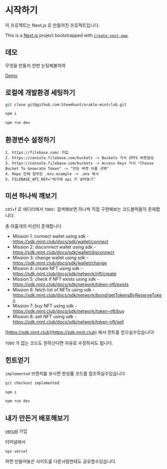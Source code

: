 # 시작하기

이 프로젝트는 Next.js 로 만들어진 프로젝트입니다.

This is a [Next.js](https://nextjs.org/) project bootstrapped with [`create-next-app`](https://github.com/vercel/next.js/tree/canary/packages/create-next-app).

## 데모

무엇을 만들지 한번 눈팅해볼까여

[Demo](https://farkaster.vercel.app)

## 로컬에 개발환경 세팅하기

```bash
git clone git@github.com:Steemhunt/orakle-mintclub.git

npm i

npm run dev
```

## 환경변수 설정하기

```
1. https://filebase.com/ 가입
2. https://console.filebase.com/buckets -> Buckets 가서 IPFS 버켓생성
3. https://console.filebase.com/buckets -> Access Keys 가서 "Choose Bucket To Generate Token" -> "만든 버켓 이름 선택"
4. Repo 안에 첨부된 .env.example -> .env 복사
5. FILEBASE_API_KEY="여기에 api 키 넣어놓기"
```

## 미션 하나씩 깨보기

ctrl+f 로 에디터에서 `TODO:` 검색해보면 하나씩 직접 구현해보는 코드블럭들이 존재합니다.

총 아홉개의 미션이 존재합니다

- Mission 1: connect wallet using sdk - https://sdk.mint.club/docs/sdk/wallet/connect
- Mission 2: disconnect wallet using sdk - https://sdk.mint.club/docs/sdk/wallet/disconnect
- Mission 3: change wallet using sdk - https://sdk.mint.club/docs/sdk/wallet/change
- Mission 4: create NFT using sdk - https://sdk.mint.club/docs/sdk/network/nft/create
- Mission 5: check if NFT exists using sdk - https://sdk.mint.club/docs/sdk/network/token-nft/exists
- Mission 6: fetch list of NFTs using sdk - https://sdk.mint.club/docs/sdk/network/bond/getTokensByReserveToken
- Mission 7: buy NFT using sdk - https://sdk.mint.club/docs/sdk/network/token-nft/buy
- Mission 8: sell NFT using sdk - https://sdk.mint.club/docs/sdk/network/token-nft/sell

[https://sdk.mint.club](https://sdk.mint.club) 에서 힌트를 얻으실수있습니다!

`TODO` 가 없는 코드도 원하신다면 자유로 수정하셔도 됩니다.

## 힌트얻기

`implemented` 브랜치를 보시면 완성품 코드를 참조하실수있습니다

```bash
git checkout implemented

npm i

npm run dev
```

## 내가 만든거 배포해보기

[vercel](https://vercel.com) 가입

터미널에서

```
npx vercel
```

하면 만들어놓은 사이트를 다른사람한테도 공유할수있습니다.
